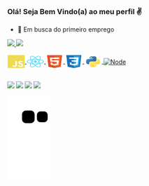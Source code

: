 ### Olá! Seja Bem Vindo(a) ao meu perfil ✌️

- 🔭 Em busca do primeiro emprego

<div style="display=flex">
  <a href="https://github.com/KaiqueIvo04">
  <img height="150em" src="https://github-readme-stats.vercel.app/api?username=KaiqueIvo04&show_icons=true&theme=algolia&include_all_commits=true&count_private=true"/>
  <img height="150em" src="https://github-readme-stats.vercel.app/api/top-langs/?username=KaiqueIvo04&layout=compact&langs_count=7&theme=algolia"/>
</div>
<div style="display: inline_block"><br>
  <img align="center" alt="Js" height="30" width="40" src="https://raw.githubusercontent.com/devicons/devicon/master/icons/javascript/javascript-plain.svg">
  <img align="center" alt="React" height="30" width="40" src="https://raw.githubusercontent.com/devicons/devicon/master/icons/react/react-original.svg">
  <img align="center" alt="HTML" height="30" width="40" src="https://raw.githubusercontent.com/devicons/devicon/master/icons/html5/html5-original.svg">
  <img align="center" alt="CSS" height="30" width="40" src="https://raw.githubusercontent.com/devicons/devicon/master/icons/css3/css3-original.svg">
  <img align="center" alt="Python" height="30" width="40" src="https://raw.githubusercontent.com/devicons/devicon/master/icons/python/python-original.svg">
  <img align="center" alt="Node" height="30" width="40" src="https://cdn.jsdelivr.net/gh/devicons/devicon/icons/nodejs/nodejs-original.svg">
</div>
   
  ##
 
<div> 
  <a href="https://instagram.com/kaique_ivo" target="_blank"><img height="50em" src="https://cdn-icons-png.flaticon.com/512/3955/3955024.png" target="_blank"></a>
  <a href="https://twitter.com/_kaiqueivo" target="_blank"><img height="50em" src="https://cdn-icons-png.flaticon.com/512/3670/3670211.png" target="_blank"></a> 
  <a href = "mailto:kaiqueivo1011@gmail.com"><img height="50em" src="https://cdn-icons-png.flaticon.com/512/270/270021.png" target="_blank"></a>
  <a href="https://www.linkedin.com/in/kaique-ivo-9707421a8" target="_blank"><img height="50em" src="https://cdn-icons-png.flaticon.com/512/1377/1377213.png" target="_blank"></a> 
 
  ![Snake animation](https://github.com/rafaballerini/rafaballerini/blob/output/github-contribution-grid-snake.svg)
 
</div>


